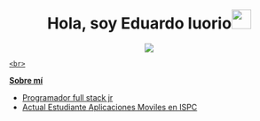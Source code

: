 <h1 align="center"><strong>Hola, soy Eduardo Iuorio</strong><img src="https://media.giphy.com/media/hvRJCLFzcasrR4ia7z/giphy.gif" width="35"></h1>

<p align="center">
  <a href="https://github.com/DenverCoder1/readme-typing-svg"><img src="https://readme-typing-svg.herokuapp.com?font=Time+New+Roman&color=cyan&size=25&center=true&vCenter=true&width=600&height=100&lines=CO+FOUNDER+OSO+DE+FUEGO+DF,;PROGRAMADOR+FULL+STACK,;ACTUAL+ESTUDIANTE+DE+APP+MOVILES ISPC"</a>
</p>
    
    
    
    <br>



    
**Sobre mí**
<br>

- Programador full stack jr
- Actual Estudiante Aplicaciones Moviles en ISPC
  
<br><br>


